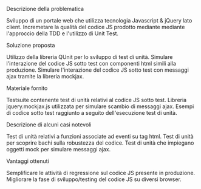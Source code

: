Descrizione della problematica

Sviluppo di un portale web che utilizza tecnologia Javascript & jQuery lato client.
Incremetare la qualità del codice JS prodotto mediante mediante l'approccio della TDD e l'utilizzo di Unit Test.

Soluzione proposta

Utilizzo della libreria QUnit per lo sviluppo di test di unità.
Simulare l'interazione del codice JS sotto test con componenti html simili alla produzione.
Simulare l'interazione del codice JS sotto test con messaggi ajax tramite la libreria mockjax.

Materiale fornito 

Testsuite contenente test di unità relativi al codice JS sotto test.
Libreria jquery.mockjax.js utilizzata per simulare scambio di messaggi ajax.
Esempi di codice sotto test raggiunto a seguito dell'esecuzione test di unità. 

Descrizione di alcuni casi notevoli

Test di unità relativi a funzioni associate ad eventi su tag html.
Test di unità per scoprire bachi sulla robustezza del codice.
Test di unità che impiegano oggetti mock per simulare messaggi ajax.

Vantaggi ottenuti 

Semplificare le attività di regressione sul codice JS presente in produzione.
Migliorare la fase di sviluppo/testing del codice JS su diversi browser.
